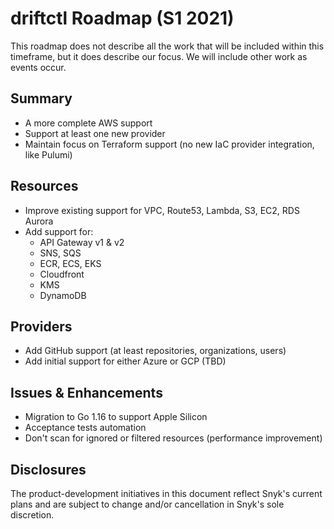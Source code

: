 # driftctl Roadmap (S1 2021)

This roadmap does not describe all the work that will be included within this timeframe, but it does describe our focus. We will include other work as events occur.

## Summary

* A more complete AWS support
* Support at least one new provider
* Maintain focus on Terraform support (no new IaC provider integration, like Pulumi)

## Resources

* Improve existing support for VPC, Route53, Lambda, S3, EC2, RDS Aurora
* Add support for:
  * API Gateway v1 & v2
  * SNS, SQS
  * ECR, ECS, EKS
  * Cloudfront
  * KMS
  * DynamoDB

## Providers

* Add GitHub support (at least repositories, organizations, users)
* Add initial support for either Azure or GCP (TBD)

## Issues & Enhancements

* Migration to Go 1.16 to support Apple Silicon
* Acceptance tests automation
* Don't scan for ignored or filtered resources (performance improvement)

## Disclosures

The product-development initiatives in this document reflect Snyk's current plans and are subject to change and/or cancellation in Snyk's sole discretion.
